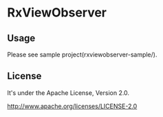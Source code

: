 # RxViewObserver


## Usage

Please see sample project(rxviewobserver-sample/).


## License

It's under the Apache License, Version 2.0.

   http://www.apache.org/licenses/LICENSE-2.0
